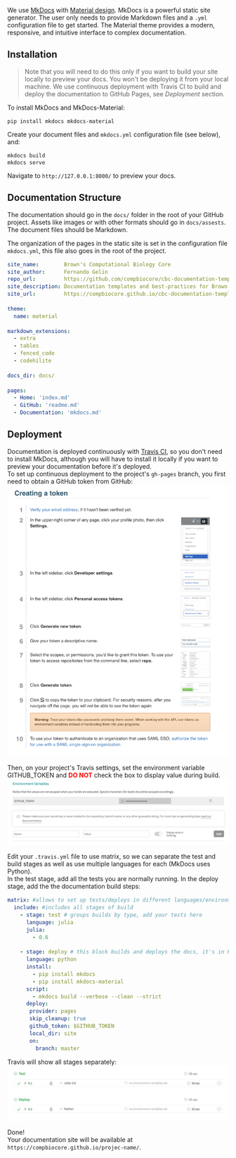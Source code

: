 We use [MkDocs](https://www.mkdocs.org/) with [Material design](https://squidfunk.github.io/mkdocs-material/). MkDocs is a powerful static site
generator. The user only needs to provide Markdown files and a `.yml` configuration file
to get started. The Material theme provides a modern, responsive, and intuitive interface to complex documentation.

## Installation
> Note that you will need to do this only if you want to build your site locally to preview your docs. You won't be deploying it from your local machine. We use continuous deployment with Travis CI to build and deploy the documentation to GitHub Pages, see *Deployment* section.

To install MkDocs and MkDocs-Material:
```
pip install mkdocs mkdocs-material
```

Create your document files and `mkdocs.yml` configuration file (see below), and:
```
mkdocs build
mkdocs serve
```

Navigate to `http://127.0.0.1:8000/` to preview your docs.

## Documentation Structure

The documentation should go in the `docs/` folder in the root of your GitHub project. Assets like
images or with other formats should go in `docs/assests`. The document files should be Markdown.

The organization of the pages in the static site is set in the configuration file `mkdocs.yml`, this file also goes in the root of the project.

```yaml
site_name:        Brown's Computational Biology Core
site_author:      Fernando Gelin
repo_url:         https://github.com/compbiocore/cbc-documentation-templates
site_description: Documentation templates and best-practices for Brown's Computational Biology Core.
site_url:         https://compbiocore.github.io/cbc-documentation-templates/

theme:
  name: material

markdown_extensions:
  - extra
  - tables
  - fenced_code
  - codehilite

docs_dir: docs/

pages:
  - Home: 'index.md'
  - GitHub: 'readme.md'
  - Documentation: 'mkdocs.md'
```

## Deployment

Documentation is deployed continuously with [Travis CI](https://travis-ci.org/), so you don't need to install MkDocs,
although you will have to install it locally if you want to preview your documentation before
it's deployed.  
To set up continuous deployment to the project's `gh-pages` branch, you first need to obtain a GitHub token from GitHub:
![Github token](assets/img/github_token.png)

Then, on your project's Travis settings, set the environment variable GITHUB_TOKEN and <span style="color: red; font-weight: bold;">DO NOT</span> check the box to display value during build.
![Travis settings](assets/img/travis_setting.png)

Edit your `.travis.yml` file to use matrix, so we can separate the test and build stages as well as use multiple languages for each (MkDocs uses Python).  
In the test stage, add all the tests you are normally running. In the deploy stage, add the the documentation build steps:
```yaml
matrix: #allows to set up tests/deploys in different languages/environments.
  include: #includes all stages of build
    - stage: test # groups builds by type, add your tests here
      language: julia
      julia:
        - 0.6

    - stage: deploy # this block builds and deploys the docs, it's in Python.
      language: python
      install:
        - pip install mkdocs
        - pip install mkdocs-material
      script:
        - mkdocs build --verbose --clean --strict
      deploy:
       provider: pages
       skip_cleanup: true
       github_token: $GITHUB_TOKEN
       local_dir: site
       on:
         branch: master
```

Travis will show all stages separately:
![Travis pass](assets/img/travis_pass.png)

Done!   
Your documentation site will be available at `https://compbiocore.github.io/projec-name/`.
